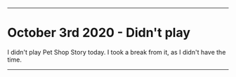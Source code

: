
***

# October 3rd 2020 - Didn't play

I didn't play Pet Shop Story today. I took a break from it, as I didn't have the time.

***
